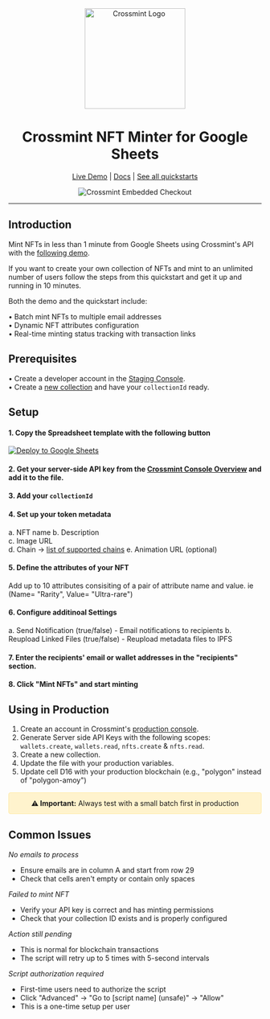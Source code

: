 <div align="center">

<img src="https://tan-odd-galliform-276.mypinata.cloud/ipfs/bafkreiehkgtumzfwi4zkdnhanmth6vpejqa2lsxk3teuu25csyeelv42bu" alt="Crossmint Logo" width="200">

# Crossmint NFT Minter for Google Sheets

[Live Demo](https://docs.google.com/spreadsheets/d/1HRgXotJTJ_ojE3RcgV9uzY0ya51YoSPDbEFarRPjMAc/edit?gid=0#gid=0) | [Docs](https://docs.crossmint.com/minting/introduction) | [See all quickstarts](https://www.crossmint.com/quickstarts)

![Crossmint Embedded Checkout](https://tan-odd-galliform-276.mypinata.cloud/ipfs/bafybeieizns63wosfik3rhorni5ghg2t3ctcorkjhdthcxndc6sjffxsxe)

</div>

---

## Introduction

Mint NFTs in less than 1 minute from Google Sheets using Crossmint's API with the [following demo](https://docs.google.com/spreadsheets/d/1HRgXotJTJ_ojE3RcgV9uzY0ya51YoSPDbEFarRPjMAc/edit?gid=0#gid=0).

If you want to create your own collection of NFTs and mint to an unlimited number of users follow the steps from this quickstart and get it up and running in 10 minutes.

Both the demo and the quickstart include: 

• Batch mint NFTs to multiple email addresses  
• Dynamic NFT attributes configuration  
• Real-time minting status tracking with transaction links  


## Prerequisites

• Create a developer account in the [Staging Console](https://staging.crossmint.com).  
• Create a [new collection](https://docs.crossmint.com/payments/guides/create-collection) and have your `collectionId` ready.  


## Setup

#### 1. Copy the Spreadsheet template with the following button

<a href="https://docs.google.com/spreadsheets/d/174WtEdkiDY1woPfUv0l_QdllaXUp0mWQj1-KTjsNhbQ/copy">
  <img src="https://img.shields.io/badge/Deploy%20to-Google%20Sheets-34A853?style=for-the-badge&logo=googlesheets&logoColor=white" alt="Deploy to Google Sheets">
</a>

#### 2. Get your server-side API key from the [Crossmint Console Overview](https://staging.crossmint.com/console/overview) and add it to the file.

#### 3. Add your `collectionId`

#### 4. Set up your token metadata

a. NFT name 
b. Description  
c. Image URL  
d. Chain -> [list of supported chains](https://docs.crossmint.com/introduction/supported-chains)
e. Animation URL (optional)


#### 5. Define the attributes of your NFT

Add up to 10 attributes consisiting of a pair of attribute name and value. ie (Name= "Rarity", Value= "Ultra-rare")

#### 6. Configure additinoal Settings

a. Send Notification (true/false) - Email notifications to recipients
b. Reupload Linked Files (true/false) - Reupload metadata files to IPFS


#### 7. Enter the recipients' email or wallet addresses in the "recipients" section.


#### 8. Click "Mint NFTs" and start minting

## Using in Production


1. Create an account in Crossmint's [production console](https://www.crossmint.com/signin?callbackUrl=/console).
2. Generate Server side API Keys with the following scopes: `wallets.create`, `wallets.read`, `nfts.create` & `nfts.read`.
3. Create a new collection.
4. Update the file with your production variables.
4. Update cell D16 with your production blockchain (e.g., "polygon" instead of "polygon-amoy")

<div align="center" style="background-color: #fff3cd; border: 1px solid #ffeaa7; border-radius: 4px; padding: 12px; margin: 16px 0;">
<strong>⚠️ Important:</strong> Always test with a small batch first in production
</div>



## Common Issues

*No emails to process*
- Ensure emails are in column A and start from row 29
- Check that cells aren't empty or contain only spaces

*Failed to mint NFT*
- Verify your API key is correct and has minting permissions
- Check that your collection ID exists and is properly configured

*Action still pending*
- This is normal for blockchain transactions
- The script will retry up to 5 times with 5-second intervals

*Script authorization required*
- First-time users need to authorize the script
- Click "Advanced" → "Go to [script name] (unsafe)" → "Allow"
- This is a one-time setup per user